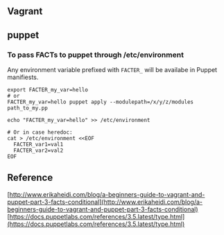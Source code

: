 ## Vagrant

## puppet
### To pass FACTs to puppet through /etc/environment
Any environment variable prefixed with `FACTER_` will be availabe in Puppet manifiests. 
```
export FACTER_my_var=hello
# or
FACTER_my_var=hello puppet apply --modulepath=/x/y/z/modules path_to_my.pp

echo "FACTER_my_var=hello" >> /etc/environment

# Or in case heredoc:
cat > /etc/environment <<EOF
  FACTER_var1=val1
  FACTER_var2=val2
EOF
```

## Reference
[http://www.erikaheidi.com/blog/a-beginners-guide-to-vagrant-and-puppet-part-3-facts-conditional](http://www.erikaheidi.com/blog/a-beginners-guide-to-vagrant-and-puppet-part-3-facts-conditional)
[https://docs.puppetlabs.com/references/3.5.latest/type.html](https://docs.puppetlabs.com/references/3.5.latest/type.html)

